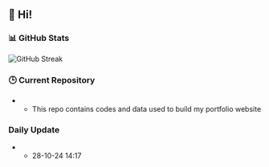 ## 👋 Hi!


### 📊 GitHub Stats
![GitHub Streak](https://github-readme-streak-stats.herokuapp.com/?user=kruzee07&theme=gruvbox)

### 🕒 Current Repository
- - This repo contains codes and data used to build my portfolio website

### Daily Update
- - 28-10-24 14:17








